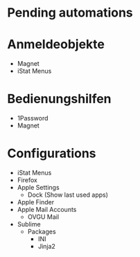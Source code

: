 # Pending automations

# Anmeldeobjekte

- Magnet
- iStat Menus

# Bedienungshilfen

- 1Password
- Magnet

# Configurations

- iStat Menus
- Firefox
- Apple Settings
	- Dock (Show last used apps)
- Apple Finder
- Apple Mail Accounts
	- OVGU Mail
- Sublime
	- Packages
		- INI
		- Jinja2